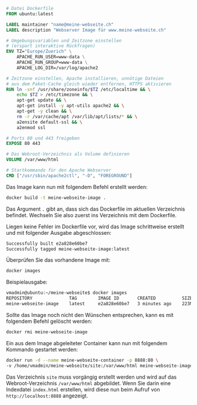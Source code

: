 ```dockerfile
# Datei Dockerfile
FROM ubuntu:latest

LABEL maintainer "name@meine-webseite.ch"
LABEL description "Webserver Image für www.meine-webseite.ch"

# Umgebungsvariablen und Zeitzone einstellen
# (erspart interaktive Rückfragen)
ENV TZ="Europe/Zuerich" \
    APACHE_RUN_USER=www-data \
    APACHE_RUN_GROUP=www-data \
    APACHE_LOG_DIR=/var/log/apache2

# Zeitzone einstellen, Apache installieren, unnötige Dateien
# aus dem Paket-Cache gleich wieder entfernen, HTTPS aktivieren
RUN ln -snf /usr/share/zoneinfo/$TZ /etc/localtime && \
    echo $TZ > /etc/timezone && \
    apt-get update && \
    apt-get install -y apt-utils apache2 && \
    apt-get -y clean && \
    rm -r /var/cache/apt /var/lib/apt/lists/* && \
    a2ensite default-ssl && \
    a2enmod ssl

# Ports 80 und 443 freigeben
EXPOSE 80 443

# Das Webroot-Verzeichnis als Volume definieren
VOLUME /var/www/html

# Startkommando für den Apache Webserver
CMD ["/usr/sbin/apache2ctl", "-D", "FOREGROUND"]
```

Das Image kann nun mit folgendem Befehl erstellt werden:

```sh
docker build -t meine-webseite-image .
```

Das Argument `.` gibt an, dass sich das Dockerfile im aktuellen Verzeichnis befindet. Wechseln Sie also zuerst ins Verzeichnis mit dem Dockerfile.

Liegen keine Fehler im Dockerfile vor, wird das Image schrittweise erstellt und mit folgender Ausgabe abgeschlossen:

```sh
Successfully built e2a828e60be7
Successfully tagged meine-webseite-image:latest
```

Überprüfen Sie das vorhandene Image mit:

```sh
docker images
```

Beispielausgabe:

```sh
vmadmin@ubuntu:~/meine-webseite$ docker images
REPOSITORY              TAG        IMAGE ID       CREATED          SIZE
meine-webseite-image    latest     e2a828e60be7   3 minutes ago    223MB
```

Sollte das Image noch nicht den Wünschen entsprechen, kann es mit folgendem Befehl gelöscht werden:

```sh
docker rmi meine-webseite-image
```

Ein aus dem Image abgeleiteter Container kann nun mit folgendem Kommando gestartet werden:

```sh
docker run -d --name meine-webseite-container -p 8888:80 \
-v /home/vmadmin/meine-webseite/site:/var/www/html meine-webseite-image
```

Das Verzeichnis `site` muss vorgängig erstellt werden und wird auf das Webroot-Verzeichnis `/var/www/html` abgebildet. Wenn Sie darin eine Indexdatei `index.html` erstellen, wird diese nun beim Aufruf von `http://localhost:8888` angezeigt.